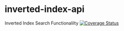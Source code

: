 # inverted-index-api
Inverted Index Search Functionalilty
[![Coverage Status](https://coveralls.io/repos/github/benjamintaiwo/inverted-index-api/badge.svg?branch=master)](https://coveralls.io/github/benjamintaiwo/inverted-index-api?branch=master)
